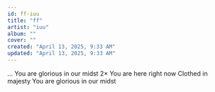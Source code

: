 ```yaml
---
id: ff-iuu
title: "ff"
artist: "iuu"
album: ""
cover: ""
created: "April 13, 2025, 9:33 AM"
updated: "April 13, 2025, 9:33 AM"
---
```


… You are glorious in our midst 2×
You are here right now
Clothed in majesty
You are glorious in our midst